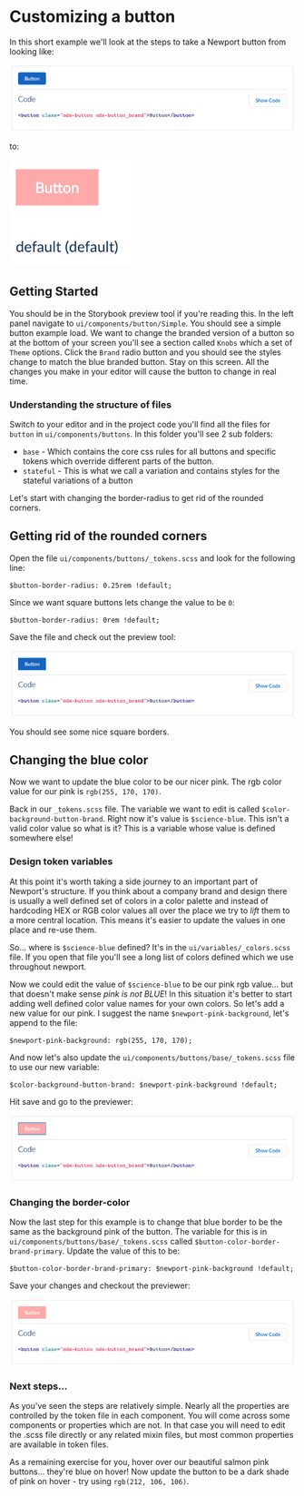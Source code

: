 # Customizing a button

In this short example we'll look at the steps to take a Newport button from looking like:

![Newport Design System Brand Button](./docs/newport-brand-default-button.png)

to:

![Customised Newport Design System Brand Button](./docs/customised-newport-brand-default-button_png.png)

## Getting Started

You should be in the Storybook preview tool if you're reading this. In the left panel navigate to `ui/components/button/Simple`. You should see a simple button example load. We want to change the branded version of a button so at the bottom of your screen you'll see a section called `Knobs` which a set of `Theme` options. Click the `Brand` radio button and you should see the styles change to match the blue branded button. Stay on this screen. All the changes you make in your editor will cause the button to change in real time.

### Understanding the structure of files

Switch to your editor and in the project code you'll find all the files for `button` in `ui/components/buttons`. In this folder you'll see 2 sub folders:

- `base` - Which contains the core css rules for all buttons and specific tokens which override different parts of the button.
- `stateful` - This is what we call a variation and contains styles for the stateful variations of a button

Let's start with changing the border-radius to get rid of the rounded corners.

## Getting rid of the rounded corners

Open the file `ui/components/buttons/_tokens.scss` and look for the following line:

```
$button-border-radius: 0.25rem !default;
```

Since we want square buttons lets change the value to be `0`:

```
$button-border-radius: 0rem !default;
```

Save the file and check out the preview tool:

![Changing border radius of button](./docs/customize-button-border-radius.png)

You should see some nice square borders.

## Changing the blue color

Now we want to update the blue color to be our nicer pink. The rgb color value for our pink is `rgb(255, 170, 170)`.

Back in our `_tokens.scss` file. The variable we want to edit is called `$color-background-button-brand`. Right now it's value is `$science-blue`. This isn't a valid color value so what is it? This is a variable whose value is defined somewhere else!

### Design token variables

At this point it's worth taking a side journey to an important part of Newport's structure. If you think about a company brand and design there is usually a well defined set of colors in a color palette and instead of hardcoding HEX or RGB color values all over the place we try to _lift_ them to a more central location. This means it's easier to update the values in one place and re-use them.

So... where is `$science-blue` defined? It's in the `ui/variables/_colors.scss` file. If you open that file you'll see a long list of colors defined which we use throughout newport.

Now we could edit the value of `$science-blue` to be our pink rgb value... but that doesn't make sense _pink is not BLUE_! In this situation it's better to start adding well defined color value names for your own colors. So let's add a new value for our pink. I suggest the name `$newport-pink-background`, let's append to the file:

```
$newport-pink-background: rgb(255, 170, 170);
```

And now let's also update the `ui/components/buttons/base/_tokens.scss` file to use our new variable:

```
$color-background-button-brand: $newport-pink-background !default;
```

Hit save and go to the previewer:

![Changing background of button](./docs/customize-button-background.png)

### Changing the border-color

Now the last step for this example is to change that blue border to be the same as the background pink of the button. The variable for this is in `ui/components/buttons/base/_tokens.scss` called `$button-color-border-brand-primary`. Update the value of this to be:

```
$button-color-border-brand-primary: $newport-pink-background !default;
```

Save your changes and checkout the previewer:

![Changing border color of a button](./docs/customize-button-border-color.png)

### Next steps...

As you've seen the steps are relatively simple. Nearly all the properties are controlled by the token file in each component. You will come across some components or properties which are not. In that case you will need to edit the .scss file directly or any related mixin files, but most common properties are available in token files.

As a remaining exercise for you, hover over our beautiful salmon pink buttons... they're blue on hover! Now update the button to be a dark shade of pink on hover - try using `rgb(212, 106, 106)`.
